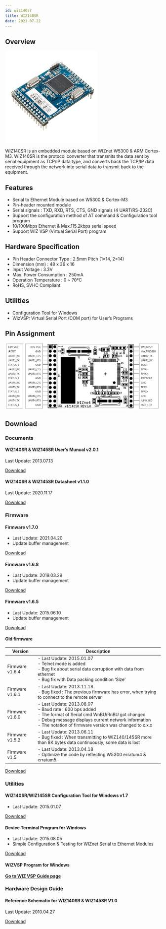 ```yaml
---
id: wiz140sr
title: WIZ140SR
date: 2021-07-22
---
```


## Overview

![](/img/products/wiz140sr/wiz140sr-web-2.jpg)

WIZ140SR is an embedded module based on WIZnet W5300 &  ARM Cortex-M3. WIZ140SR is the protocol converter that transmits the data sent by serial equipment as TCP/IP data type, and converts back the TCP/IP data received through the network into serial data to transmit back to the equipment.

## Features

- Serial to Ethernet Module based on W5300 & Cortex-M3
- Pin-header mounted module
- Serial signals : TXD, RXD, RTS, CTS, GND signals (4 UART/RS-232C)
- Support the configuration method of AT command & Configuration tool program
- 10/100Mbps Ethernet & Max.115.2kbps serial speed
- Support WIZ VSP (Virtual Serial Port) program

## Hardware Specification

- Pin Header Connector Type : 2.5mm Pitch (1×14, 2×14)
- Dimension (mm) : 48 x 36 x 16
- Input Voltage : 3.3V
- Max. Power Consumption : 250mA
- Operation Temperature : 0 ~ 70℃
- RoHS, SVHC Compliant

## Utilities

- Configuration Tool for Windows
- WizVSP: Virtual Serial Port (COM port) for User’s Programs

## Pin Assignment

![](/img/products/wiz140sr/140_pin.jpg)

## Download

### Documents

#### WIZ140SR & WIZ145SR User’s Munual v2.0.1

Last Update: 2013.07.13

<a href="/img/products/wiz140sr/WIZ14xSR_UM_v201e.pdf" target="_blank">Download</a>

#### WIZ140SR & WIZ145SR Datasheet v1.1.0

Last Update: 2020.11.17

<a href="/img/products/wiz140sr/WIZ140SR_WIZ145SR_DS_V110e.pdf" target="_blank">Download</a>

### Firmware

#### Firmware v1.7.0

- Last Update: 2021.04.20
- Update buffer management

<a href="/img/products/wiz140sr/WIZ140v1_7_0_210209.zip" target="_blank">Download</a>

#### Firmware v1.6.8

- Last Update: 2019.03.29
- Update buffer management

<a href="/img/products/wiz140sr/WIZ140v1_6_8_190209.zip" target="_blank">Download</a>

#### Firmware v1.6.5

- Last Update: 2015.06.10
- Update buffer management

<a href="/img/products/wiz140sr/WIZ140v1_6_5_150610.zip" target="_blank">Download</a>

#### Old firmware

| Version         | Description                                                                                                                                                                                                                             |
| --------------- | --------------------------------------------------------------------------------------------------------------------------------------------------------------------------------------------------------------------------------------- |
| Firmware v1.6.4 | - Last Update: 2015.01.07<br />- Telnet mode is added<br />- Bug fix about serial data corruption with data from ethernet<br />- Bug fix with Data packing condition ‘Size’                                                             |
| Firmware v1.6.1 | - Last Update: 2013.11.18<br />- Bug fixed : The previous firmware has error, when trying to connect to the remote server                                                                                                               |
| Firmware v1.6.0 | - Last Update: 2013.08.07<br />- Baud rate : 600 bps added<br />- The format of Serial cmd WnBU/RnBU got changed<br />- Debug message displays current network information<br />- The notation of firmware version was changed to x.x.x |
| Firmware v1.5.2 | - Last Update: 2013.06.11<br />- Bug fixed : When transmitting to WIZ140/145SR more than  8K bytes data continuously, some data is lost                                                                                                 |
| Firmware v1.5   | - Last Update: 2013.04.18<br />- Optimize the code by reflecting W5300 erratum4 & erratum5                                                                                                                                              |

<a href="/img/products/wiz140sr/WIZ14x_old_FW.zip" target="_blank">Download</a>

### Utilities

#### WIZ140SR/WIZ145SR Configuration Tool for Windows v1.7

- Last Update: 2015.01.07

<a href="/img/products/wiz140sr/WIZ14xSRConfig_Rev1_7.zip" target="_blank">Download</a>

#### Device Terminal Program for Windows

- Last Update: 2015.08.05
- Simple Configuration & Testing for WIZnet Serial to Ethernet Modules

<a href="/img/products/wiz100sr/Device_Terminal.zip" target="_blank">Download</a>

#### WIZVSP Program for Windows

[**Go to WIZ VSP Guide page**](./../serial-to-ethernet-guide.md#wiz-vsp)

### Hardware Design Guide

#### Reference Schematic for WIZ140SR & WIZ145SR V1.0

Last Update: 2010.04.27

<a href="/img/products/wiz140sr/WIZ14xSR_Ref_Schematic.pdf" target="_blank">Download</a>